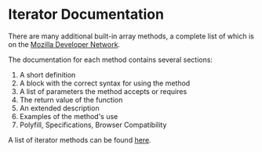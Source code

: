 # Iterator Documentation

There are many additional built-in array methods, a complete list of which is on the [Mozilla Developer Network](https://developer.mozilla.org/en-US/docs/Web/JavaScript/Reference/Global_Objects/Array).

The documentation for each method contains several sections:

1. A short definition
2. A block with the correct syntax for using the method
3. A list of parameters the method accepts or requires
4. The return value of the function
5. An extended description
6. Examples of the method's use
7. Polyfill, Specifications, Browser Compatibility

A list of iterator methods can be found [here](https://developer.mozilla.org/en-US/docs/Web/JavaScript/Reference/Global_Objects/Array#Iteration_methods).

